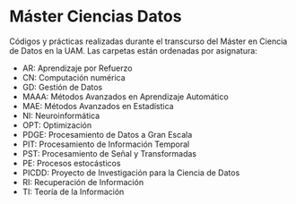 # Máster Ciencias Datos
Códigos y prácticas realizadas durante el transcurso del Máster en Ciencia de Datos en la UAM.
Las carpetas están ordenadas por asignatura:
* AR: Aprendizaje por Refuerzo
* CN: Computación numérica
* GD: Gestión de Datos
* MAAA: Métodos Avanzados en Aprendizaje Automático
* MAE: Métodos Avanzados en Estadística
* NI: Neuroinformática
* OPT: Optimización
* PDGE: Procesamiento de Datos a Gran Escala
* PIT: Procesamiento de Información Temporal
* PST: Procesamiento de Señal y Transformadas
* PE: Procesos estocásticos
* PICDD: Proyecto de Investigación para la Ciencia de Datos
* RI: Recuperación de Información
* TI: Teoría de la Información
